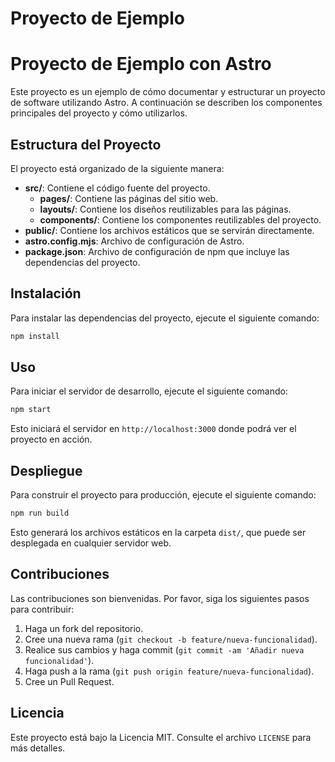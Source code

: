 # Proyecto de Ejemplo

# Proyecto de Ejemplo con Astro

Este proyecto es un ejemplo de cómo documentar y estructurar un proyecto de software utilizando Astro. A continuación se describen los componentes principales del proyecto y cómo utilizarlos.

## Estructura del Proyecto

El proyecto está organizado de la siguiente manera:

- **src/**: Contiene el código fuente del proyecto.
  - **pages/**: Contiene las páginas del sitio web.
  - **layouts/**: Contiene los diseños reutilizables para las páginas.
  - **components/**: Contiene los componentes reutilizables del proyecto.
- **public/**: Contiene los archivos estáticos que se servirán directamente.
- **astro.config.mjs**: Archivo de configuración de Astro.
- **package.json**: Archivo de configuración de npm que incluye las dependencias del proyecto.

## Instalación

Para instalar las dependencias del proyecto, ejecute el siguiente comando:

```bash
npm install
```

## Uso

Para iniciar el servidor de desarrollo, ejecute el siguiente comando:

```bash
npm start
```

Esto iniciará el servidor en `http://localhost:3000` donde podrá ver el proyecto en acción.

## Despliegue

Para construir el proyecto para producción, ejecute el siguiente comando:

```bash
npm run build
```

Esto generará los archivos estáticos en la carpeta `dist/`, que puede ser desplegada en cualquier servidor web.

## Contribuciones

Las contribuciones son bienvenidas. Por favor, siga los siguientes pasos para contribuir:

1. Haga un fork del repositorio.
2. Cree una nueva rama (`git checkout -b feature/nueva-funcionalidad`).
3. Realice sus cambios y haga commit (`git commit -am 'Añadir nueva funcionalidad'`).
4. Haga push a la rama (`git push origin feature/nueva-funcionalidad`).
5. Cree un Pull Request.

## Licencia

Este proyecto está bajo la Licencia MIT. Consulte el archivo `LICENSE` para más detalles.
